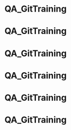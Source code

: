 # QA_GitTraining
# QA_GitTraining
# QA_GitTraining
# QA_GitTraining
# QA_GitTraining
# QA_GitTraining
